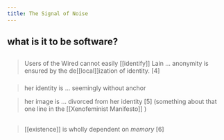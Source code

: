 ```yaml
---
title: The Signal of Noise
---
```


## what is it to be software?
##
> Users of the Wired cannot easily [[identify]] Lain ... anonymity is ensured by the de[[local]]ization of identity.
[4]
###
> her identity is ... seemingly without anchor

> her image is ... divorced from her identity 
[5]
(something about that one line in the [[Xenofeminist Manifesto]] )
##
> [[existence]] is wholly dependent on *memory*
[6]
